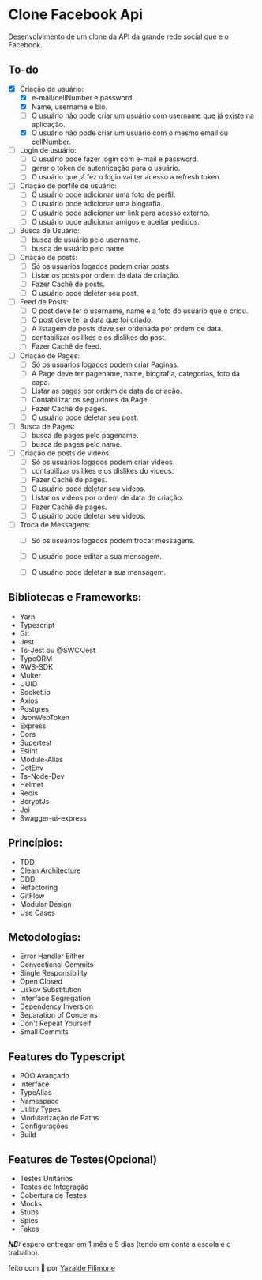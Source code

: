 # Clone Facebook Api
Desenvolvimento de um clone da API da grande rede social que e o Facebook.

## To-do


- [x] Criação de  usuário:
   - [x] e-mail/cellNumber e password.
   - [x] Name, username e bio.
   - [ ] O usuário não pode criar um usuário com username que já existe na aplicação.
   - [x] O usuário não pode criar um usuário com o mesmo email ou cellNumber.
- [ ] Login de usuário:
   - [ ] O usuário pode fazer login com e-mail e password.
   - [ ] gerar o token de autenticação para o usuário.
   - [ ] O usuário que já fez o login vai ter acesso a refresh token.
- [ ] Criação de porfile de usuário:
   - [ ] O usuário pode adicionar uma foto de perfil.
   - [ ] O usuário pode adicionar uma biografia.
   - [ ] O usuário pode adicionar um link para acesso externo.
   - [ ] O usuário pode adicionar amigos e aceitar pedidos.
- [ ] Busca de Usuário:
   - [ ] busca de usuário pelo username.
   - [ ] busca de usuário pelo name.
- [ ] Criação de posts:
   - [ ] Só os usuários logados podem criar posts.
   - [ ] Listar os posts por ordem de data de criação.
   - [ ] Fazer Cachê de posts.
   - [ ] O usuário pode deletar seu post.
- [ ] Feed de Posts:
   - [ ] O post deve ter o username, name e a foto do usuário que o criou.
   - [ ] O post deve ter a data que foi criado.
   - [ ] A listagem de posts deve ser ordenada por ordem de data.
   - [ ] contabilizar os likes e os dislikes do post.
   - [ ] Fazer Cachê de feed.
- [ ] Criação de Pages:
   - [ ] Só os usuários logados podem criar Paginas.
   - [ ] A Page deve ter pagename, name, biografia, categorias, foto da capa. 
   - [ ] Listar as pages por ordem de data de criação.
   - [ ] Contabilizar os seguidores da Page.
   - [ ] Fazer Cachê de pages.
   - [ ] O usuário pode deletar seu post.
- [ ] Busca de Pages:
   - [ ] busca de pages pelo pagename.
   - [ ] busca de pages pelo name.
- [ ] Criação de posts de videos:
   - [ ] Só os usuários logados podem criar videos.
   - [ ] contabilizar os likes e os dislikes do videos.
   - [ ] Fazer Cachê de pages.
   - [ ] O usuário pode deletar seu videos.
   - [ ] Listar os videos por ordem de data de criação.
   - [ ] Fazer Cachê de pages.
   - [ ] O usuário pode deletar seu videos.
- [ ] Troca de Messagens:
   - [ ] Só os usuários logados podem trocar messagens.
   - [ ] O usuário pode editar a sua mensagem.
   - [ ] O usuário pode deletar a sua mensagem.



## Bibliotecas e Frameworks:
* Yarn
* Typescript
* Git
* Jest
* Ts-Jest ou @SWC/Jest
* TypeORM
* AWS-SDK
* Multer
* UUID
* Socket.io
* Axios
* Postgres
* JsonWebToken
* Express
* Cors
* Supertest
* Eslint
* Module-Alias
* DotEnv
* Ts-Node-Dev
* Helmet
* Redis
* BcryptJs
* Joi
* Swagger-ui-express

## Princípios:
* TDD
* Clean Architecture
* DDD
* Refactoring
* GitFlow
* Modular Design
* Use Cases

## Metodologias:
* Error Handler  Either
* Convectional Commits
* Single Responsibility
* Open Closed
* Liskov Substitution
* Interface Segregation
* Dependency Inversion
* Separation of Concerns
* Don't Repeat Yourself
* Small Commits

## Features do Typescript
* POO Avançado
* Interface
* TypeAlias
* Namespace
* Utility Types
* Modularização de Paths
* Configurações
* Build

## Features de Testes(Opcional)
* Testes Unitários
* Testes de Integração
* Cobertura de Testes
* Mocks
* Stubs
* Spies
* Fakes

***NB:*** espero entregar em 1 mês e 5 dias (tendo em conta a escola e o trabalho).

feito com 💙 por [Yazalde Filimone]('https://github.com/yazaldefilimonepinto')


